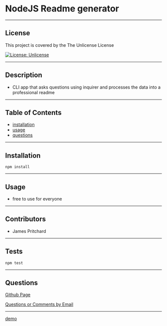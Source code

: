 
# NodeJS Readme generator


---


## License
 This project is covered by the The Unlicense License

[![License: Unlicense](https://img.shields.io/badge/license-Unlicense-blue.svg)](http://unlicense.org/)


---


## Description

* CLI app that asks questions using inquirer and processes the data into a professional readme


---

## Table of Contents

* [installation](#installation)
* [usage](#usage)
* [questions](#questions)


---

## Installation

    npm install

---

## Usage

* free to use for everyone


---

## Contributors

* James Pritchard


---

## Tests

    npm test


---

## Questions


[Github Page](https://www.github.com/suedepritch)


[Questions or Comments by Email](mailto:james.edward.pritchard@gmail.com)


---
[demo](https://drive.google.com/file/d/1DKMMnHIivp3zEw7ggwD4-XfK9BwLIto5/view)
